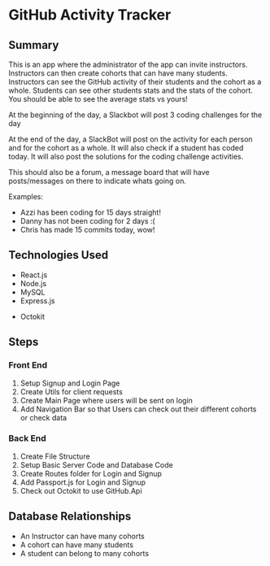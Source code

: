 # GitHub Activity Tracker
## Summary
This is an app where the administrator of the app can invite instructors. Instructors can then create cohorts that can have many students. Instructors can see the GitHub activity of their students and the cohort as a whole. Students can see other students stats and the stats of the cohort. You should be able to see the average stats vs yours!

At the beginning of the day, a Slackbot will post 3 coding challenges for the day

At the end of the day, a SlackBot will post on the activity for each person and for the cohort as a whole. It will also check if a student has coded today. It will also post the solutions for the coding challenge activities.

This should also be a forum, a message board that will have posts/messages on there to indicate whats going on.

Examples: 
- Azzi has been coding for 15 days straight!
- Danny has not been coding for 2 days :(
- Chris has made 15 commits today, wow!

## Technologies Used
- React.js
- Node.js
- MySQL
- Express.js
<!-- - Passport.js -->
- Octokit

## Steps
### Front End
1. Setup Signup and Login Page
2. Create Utils for client requests
3. Create Main Page where users will be sent on login
4. Add Navigation Bar so that Users can check out their different cohorts or check data

### Back End
1. Create File Structure
2. Setup Basic Server Code and Database Code
3. Create Routes folder for Login and Signup
4. Add Passport.js for Login and Signup
5. Check out Octokit to use GitHub.Api

## Database Relationships
- An Instructor can have many cohorts 
- A cohort can have many students
- A student can belong to many cohorts
